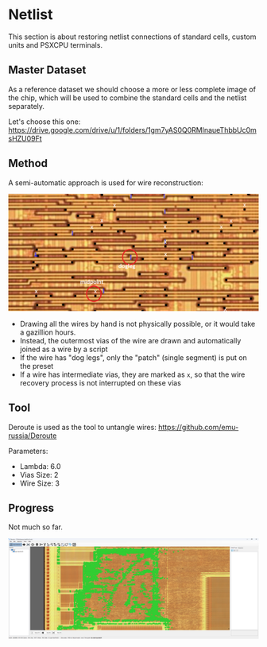 # Netlist

This section is about restoring netlist connections of standard cells, custom units and PSXCPU terminals.

## Master Dataset

As a reference dataset we should choose a more or less complete image of the chip, which will be used to combine the standard cells and the netlist separately.

Let's choose this one: https://drive.google.com/drive/u/1/folders/1gm7yAS0Q0RMlnaueThbbUc0msHZU09Ft

## Method

A semi-automatic approach is used for wire reconstruction:

![method](/imgstore/netlist/method.png)

- Drawing all the wires by hand is not physically possible, or it would take a gazillion hours.
- Instead, the outermost vias of the wire are drawn and automatically joined as a wire by a script
- If the wire has "dog legs", only the "patch" (single segment) is put on the preset
- If a wire has intermediate vias, they are marked as `x`, so that the wire recovery process is not interrupted on these vias

## Tool

Deroute is used as the tool to untangle wires: https://github.com/emu-russia/Deroute

Parameters:
- Lambda: 6.0
- Vias Size: 2
- Wire Size: 3

## Progress

Not much so far.

![progress](/imgstore/netlist/progress.png)
